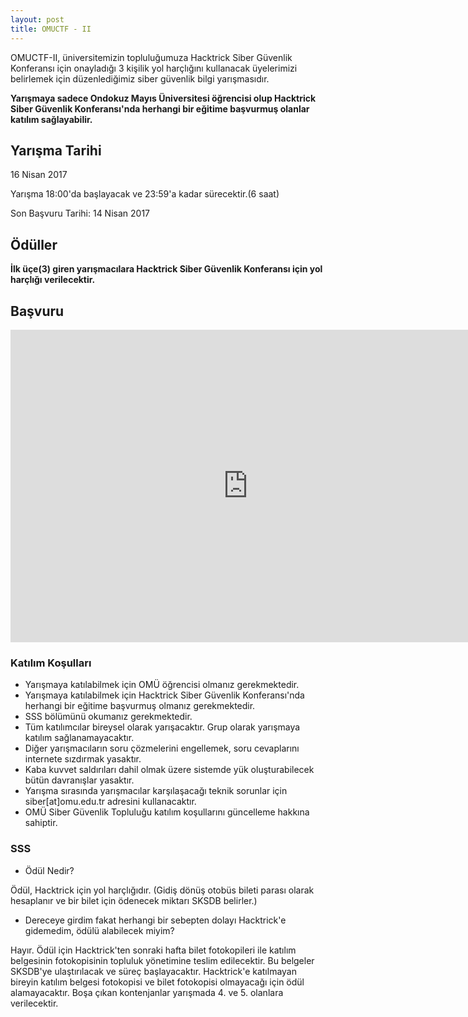 ```yaml
---
layout: post
title: OMUCTF - II
---
```


OMUCTF-II, üniversitemizin topluluğumuza Hacktrick Siber Güvenlik Konferansı için onayladığı 3 kişilik yol harçlığını kullanacak üyelerimizi belirlemek için düzenlediğimiz siber güvenlik bilgi yarışmasıdır.

**Yarışmaya sadece Ondokuz Mayıs Üniversitesi öğrencisi olup Hacktrick Siber Güvenlik Konferansı'nda herhangi bir eğitime başvurmuş olanlar katılım sağlayabilir.**


## Yarışma Tarihi

16 Nisan 2017 

Yarışma 18:00'da başlayacak ve 23:59'a kadar sürecektir.(6 saat)

Son Başvuru Tarihi: 14 Nisan 2017

## Ödüller

**İlk üçe(3) giren yarışmacılara Hacktrick Siber Güvenlik Konferansı için yol harçlığı verilecektir.**

## Başvuru
<iframe src="https://docs.google.com/forms/d/e/1FAIpQLSdLsOaaa6aUc2jRNaWCP5zjgOn_Nie5-SWuu1VQsMFDUnsUgA/viewform?embedded=true" width="760" height="500" frameborder="0" marginheight="0" marginwidth="0">Loading...</iframe>


### Katılım Koşulları

* Yarışmaya katılabilmek için OMÜ öğrencisi olmanız gerekmektedir.
* Yarışmaya katılabilmek için Hacktrick Siber Güvenlik Konferansı'nda herhangi bir eğitime başvurmuş olmanız gerekmektedir.
* SSS bölümünü okumanız gerekmektedir.
* Tüm katılımcılar bireysel olarak yarışacaktır. Grup olarak yarışmaya katılım sağlanamayacaktır.
* Diğer yarışmacıların soru çözmelerini engellemek, soru cevaplarını internete sızdırmak yasaktır.
* Kaba kuvvet saldırıları dahil olmak üzere sistemde yük oluşturabilecek bütün davranışlar yasaktır.
* Yarışma sırasında yarışmacılar karşılaşacağı teknik sorunlar için siber[at]omu.edu.tr adresini kullanacaktır.
* OMÜ Siber Güvenlik Topluluğu katılım koşullarını güncelleme hakkına sahiptir.


### SSS

* Ödül Nedir? 

Ödül, Hacktrick için yol harçlığıdır. (Gidiş dönüş otobüs bileti parası olarak hesaplanır ve bir bilet için ödenecek miktarı SKSDB belirler.)

* Dereceye girdim fakat herhangi bir sebepten dolayı Hacktrick'e gidemedim, ödülü alabilecek miyim?

Hayır. Ödül için Hacktrick'ten sonraki hafta bilet fotokopileri ile katılım belgesinin fotokopisinin topluluk yönetimine teslim edilecektir. Bu belgeler SKSDB'ye ulaştırılacak ve süreç başlayacaktır. Hacktrick'e katılmayan bireyin katılım belgesi fotokopisi ve bilet fotokopisi olmayacağı için ödül alamayacaktır. Boşa çıkan kontenjanlar yarışmada 4. ve 5. olanlara verilecektir.  
